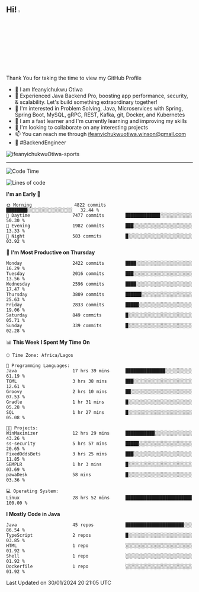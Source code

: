 <!-- BLOG-POST-LIST:START --><!-- BLOG-POST-LIST:END -->

## Hi! <img src="https://media.giphy.com/media/hvRJCLFzcasrR4ia7z/giphy.gif" width="4%"> 

Thank You for taking the time to view my GitHub Profile

- 👋 I am Ifeanyichukwu Otiwa
- 🚀 Experienced Java Backend Pro, boosting app performance, security, & scalability. Let's build something extraordinary together!
- 👀 I'm interested in Problem Solving, Java, Microservices with Spring, Spring Boot, MySQL, gRPC, REST, Kafka, git, Docker, and Kubernetes
- 🌱 I am a fast learner and I'm currently learning and improving my skills
- 💞️ I'm looking to collaborate on any interesting projects
- 📫 You can reach me through ifeanyichukwuotiwa.winson@gmail.com
- 🚀 #BackendEngineer

<p align="left" marginTop="10px"> <img src="https://komarev.com/ghpvc/?username=ifeanyichukwuOtiwa-sports&label=Profile%20views&color=0e75b6&style=for-the-badge" alt="ifeanyichukwuOtiwa-sports" /> </p>

***

<!--START_SECTION:waka-->
![Code Time](http://img.shields.io/badge/Code%20Time-2%2C182%20hrs%2044%20mins-blue)

![Lines of code](https://img.shields.io/badge/From%20Hello%20World%20I%27ve%20Written-4.8%20million%20lines%20of%20code-blue)

**I'm an Early 🐤** 

```text
🌞 Morning                4822 commits        ████████░░░░░░░░░░░░░░░░░   32.44 % 
🌆 Daytime                7477 commits        █████████████░░░░░░░░░░░░   50.30 % 
🌃 Evening                1982 commits        ███░░░░░░░░░░░░░░░░░░░░░░   13.33 % 
🌙 Night                  583 commits         █░░░░░░░░░░░░░░░░░░░░░░░░   03.92 % 
```
📅 **I'm Most Productive on Thursday** 

```text
Monday                   2422 commits        ████░░░░░░░░░░░░░░░░░░░░░   16.29 % 
Tuesday                  2016 commits        ███░░░░░░░░░░░░░░░░░░░░░░   13.56 % 
Wednesday                2596 commits        ████░░░░░░░░░░░░░░░░░░░░░   17.47 % 
Thursday                 3809 commits        ██████░░░░░░░░░░░░░░░░░░░   25.63 % 
Friday                   2833 commits        █████░░░░░░░░░░░░░░░░░░░░   19.06 % 
Saturday                 849 commits         █░░░░░░░░░░░░░░░░░░░░░░░░   05.71 % 
Sunday                   339 commits         █░░░░░░░░░░░░░░░░░░░░░░░░   02.28 % 
```


📊 **This Week I Spent My Time On** 

```text
🕑︎ Time Zone: Africa/Lagos

💬 Programming Languages: 
Java                     17 hrs 39 mins      ███████████████░░░░░░░░░░   61.19 % 
TOML                     3 hrs 38 mins       ███░░░░░░░░░░░░░░░░░░░░░░   12.61 % 
Groovy                   2 hrs 10 mins       ██░░░░░░░░░░░░░░░░░░░░░░░   07.53 % 
Gradle                   1 hr 31 mins        █░░░░░░░░░░░░░░░░░░░░░░░░   05.28 % 
SQL                      1 hr 27 mins        █░░░░░░░░░░░░░░░░░░░░░░░░   05.08 % 

🐱‍💻 Projects: 
WinMaximizer             12 hrs 29 mins      ███████████░░░░░░░░░░░░░░   43.26 % 
ss-security              5 hrs 57 mins       █████░░░░░░░░░░░░░░░░░░░░   20.65 % 
FixedOddsBets            3 hrs 25 mins       ███░░░░░░░░░░░░░░░░░░░░░░   11.85 % 
SEMPLR                   1 hr 3 mins         █░░░░░░░░░░░░░░░░░░░░░░░░   03.69 % 
pawaDesk                 58 mins             █░░░░░░░░░░░░░░░░░░░░░░░░   03.36 % 

💻 Operating System: 
Linux                    28 hrs 52 mins      █████████████████████████   100.00 % 
```

**I Mostly Code in Java** 

```text
Java                     45 repos            ██████████████████████░░░   86.54 % 
TypeScript               2 repos             █░░░░░░░░░░░░░░░░░░░░░░░░   03.85 % 
HTML                     1 repo              ░░░░░░░░░░░░░░░░░░░░░░░░░   01.92 % 
Shell                    1 repo              ░░░░░░░░░░░░░░░░░░░░░░░░░   01.92 % 
Dockerfile               1 repo              ░░░░░░░░░░░░░░░░░░░░░░░░░   01.92 % 
```




 Last Updated on 30/01/2024 20:21:05 UTC
<!--END_SECTION:waka-->

<!--
<p align="center">
![trophy](https://github-profile-trophy.vercel.app/?username=ifeanyichukwuOtiwa-sports&theme=onedark) (https://github.com/ryo-ma/github-profile-trophy)
</p>
-->

<!---
ifeanyi-otiwa/ifeanyi-otiwa is a ✨ special ✨ repository because its `README.md` (this file) appears on your GitHub profile.
You can click the Preview link to take a look at your changes.
--->
